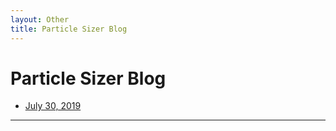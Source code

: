 ```yaml
---
layout: Other
title: Particle Sizer Blog
---
```


Particle Sizer Blog
===================

* [July 30, 2019](2019.07.30.html)

---
